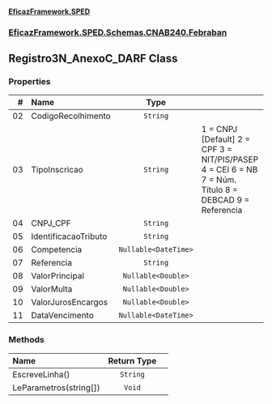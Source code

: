 #### [EficazFramework.SPED](EficazFrameworkSPED.md 'EficazFramework SPED')
### [EficazFramework.SPED.Schemas.CNAB240.Febraban](EficazFramework.SPED.Schemas.CNAB240.Febraban.md 'EficazFramework.SPED.Schemas.CNAB240.Febraban')

## Registro3N_AnexoC_DARF Class
### Properties

| # | Name | Type | |
| ---: | :--- | :---: | :--- |
| 02 | CodigoRecolhimento | `String` |  |
| 03 | TipoInscricao | `String` | 1 = CNPJ [Default]            2 = CPF            3 = NIT/PIS/PASEP            4 = CEI            6 = NB            7 = Núm. Título            8 = DEBCAD            9 = Referencia |
| 04 | CNPJ_CPF | `String` |  |
| 05 | IdentificacaoTributo | `String` |  |
| 06 | Competencia | `Nullable<DateTime>` |  |
| 07 | Referencia | `String` |  |
| 08 | ValorPrincipal | `Nullable<Double>` |  |
| 09 | ValorMulta | `Nullable<Double>` |  |
| 10 | ValorJurosEncargos | `Nullable<Double>` |  |
| 11 | DataVencimento | `Nullable<DateTime>` |  |
### Methods

| Name | Return Type | |
| :--- | :---: | :--- |
| EscreveLinha() | `String` |  |
| LeParametros(string[]) | `Void` |  |
